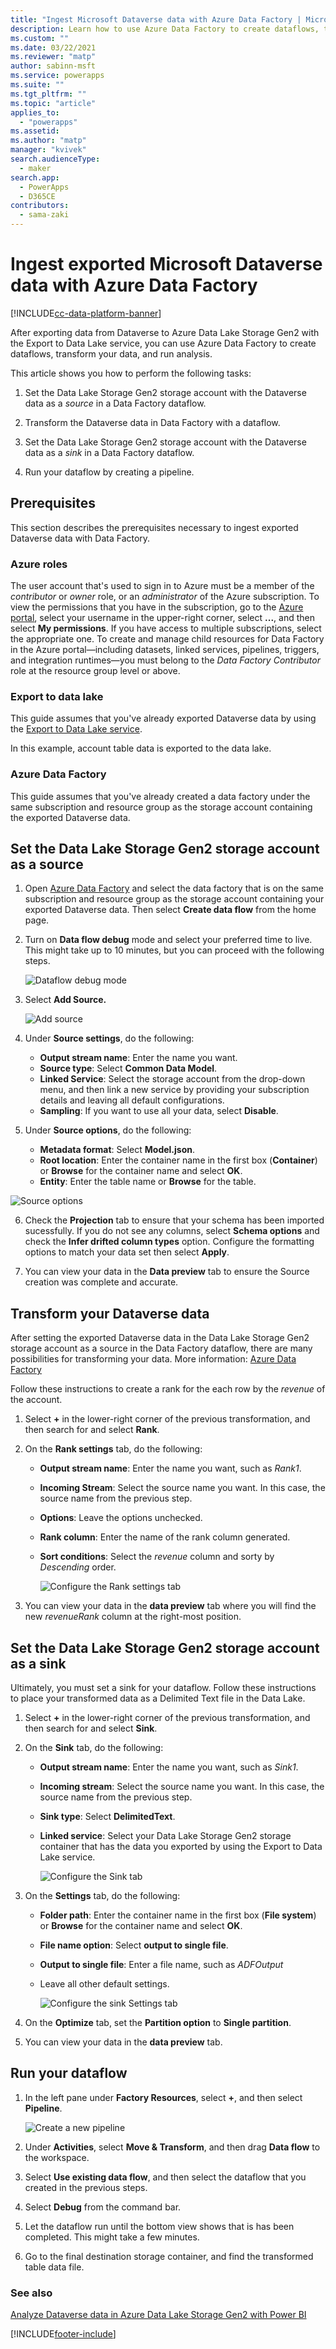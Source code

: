 ```yaml
---
title: "Ingest Microsoft Dataverse data with Azure Data Factory | MicrosoftDocs"
description: Learn how to use Azure Data Factory to create dataflows, transform, and run analysis on Dataverse data
ms.custom: ""
ms.date: 03/22/2021
ms.reviewer: "matp"
author: sabinn-msft
ms.service: powerapps
ms.suite: ""
ms.tgt_pltfrm: ""
ms.topic: "article"
applies_to: 
  - "powerapps"
ms.assetid: 
ms.author: "matp"
manager: "kvivek"
search.audienceType: 
  - maker
search.app: 
  - PowerApps
  - D365CE
contributors:
  - sama-zaki
---
```

# Ingest exported Microsoft Dataverse data with Azure Data Factory

[!INCLUDE[cc-data-platform-banner](../../includes/cc-data-platform-banner.md)]

After exporting data from Dataverse to Azure Data Lake Storage Gen2 with the Export to Data Lake service, you can use Azure Data Factory to create dataflows, transform your data, and run analysis.

This article shows you how to perform the following tasks: 

1.  Set the Data Lake Storage Gen2 storage account with the Dataverse data as a *source* in a Data Factory dataflow.

2.  Transform the Dataverse data in Data Factory with a dataflow.

3.  Set the Data Lake Storage Gen2 storage account with the Dataverse data as a *sink* in a Data Factory dataflow.

4.  Run your dataflow by creating a pipeline.

## Prerequisites

This section describes the prerequisites necessary to ingest exported Dataverse data with Data Factory.

### Azure roles

The user account that's used to sign in to Azure must be a member of the
*contributor* or *owner* role, or an *administrator* of the Azure subscription.
To view the permissions that you have in the subscription, go to the [Azure portal](https://portal.azure.com/), select your username in the upper-right corner, select **...**, and then select **My permissions**. If you have access to multiple subscriptions, select the appropriate one. To create and manage child resources for Data Factory in the Azure portal&mdash;including datasets, linked services, pipelines, triggers, and integration runtimes&mdash;you must belong to the *Data Factory Contributor* role at the resource group level or above.

### Export to data lake
This guide assumes that you've already exported Dataverse data by using the [Export to Data Lake service](export-to-data-lake.md).

In this example, account table data is exported to the data lake.

### Azure Data Factory

This guide assumes that you've already created a data factory under the same subscription and resource group as the storage account containing the exported Dataverse data.

## Set the Data Lake Storage Gen2 storage account as a source

1.  Open [Azure Data Factory](https://ms-adf.azure.com/en-us/datafactories) and select the data factory that is on the same subscription and resource group as the storage account containing your exported Dataverse data. Then select **Create data flow** from the home page. 

2.  Turn on **Data flow debug** mode and select your preferred time to live. This might take up to 10 minutes, but you
    can proceed with the following steps.

    ![Dataflow debug mode](media/data-flow-debug.png "Dataflow debug mode")

3.  Select **Add Source.**

    ![Add source](media/add-source.png "Add source")

4.  Under **Source settings**, do the following:

    - **Output stream name**: Enter the name you want. 
    - **Source type**: Select **Common Data Model**.
    - **Linked Service**: Select the storage account from the drop-down menu, and then link a new service by providing your subscription details and leaving all default configurations.
    - **Sampling**: If you want to use all your data, select **Disable**.

5.  Under **Source options**, do the following:

    - **Metadata format**: Select **Model.json**. 
    - **Root location**: Enter the container name in the first box (**Container**) or **Browse** for the container name and select **OK**.
    - **Entity**: Enter the table name or **Browse** for the table.

  ![Source options](media/source-options.png "Source options")
  
6.  Check the **Projection** tab to ensure that your schema has been imported sucessfully. If you do not see any columns, select **Schema options** and check the **Infer drifted column types** option. Configure the formatting options to match your data set then select **Apply**.

7. You can view your data in the **Data preview** tab to ensure the Source creation was complete and accurate.

## Transform your Dataverse data
After setting the exported Dataverse data in the Data Lake Storage Gen2 storage account as a source in the Data Factory dataflow, there are many possibilities for transforming your data. More information: [Azure Data Factory](/azure/data-factory/introduction)

Follow these instructions to create a rank for the each row by the *revenue* of the account.

1. Select **+** in the lower-right corner of the previous transformation, and then search for and select **Rank**.

2. On the **Rank settings** tab, do the following:
     - **Output stream name**: Enter the name you want, such as *Rank1*.
     - **Incoming Stream**: Select the source name you want. In this case, the source name from the previous step.
     - **Options**: Leave the options unchecked.
     - **Rank column**: Enter the name of the rank column generated.
     - **Sort conditions**: Select the *revenue* column and sorty by *Descending* order.

       ![Configure the Rank settings tab](media/configure-rank.png "Configure the Rank settings tab")

3. You can view your data in the **data preview** tab where you will find the new *revenueRank* column at the right-most position.

## Set the Data Lake Storage Gen2 storage account as a sink
Ultimately, you must set a sink for your dataflow. Follow these instructions to place your transformed data as a Delimited Text file in the Data Lake.

1.  Select **+** in the lower-right corner of the previous transformation, and then search for and select **Sink**.

2.  On the **Sink** tab, do the following:

    - **Output stream name**: Enter the name you want, such as *Sink1*.
    - **Incoming stream**: Select the source name you want. In this case, the source name from the previous step.
    - **Sink type**: Select **DelimitedText**. 
    - **Linked service**: Select your Data Lake Storage Gen2 storage container that has the data you exported by using the Export to Data Lake service.

      ![Configure the Sink tab](media/configure-sink.png "Configure the Sink tab")

3. On the **Settings** tab, do the following:

    - **Folder path**: Enter the container name in the first box (**File system**) or **Browse** for the container name and select **OK**.
    - **File name option**: Select **output to single file**.
    - **Output to single file**: Enter a file name, such as *ADFOutput*
    - Leave all other default settings.

      ![Configure the sink Settings tab](media/configure-settings.png "Configure the sink Settings tab")
      
3. On the **Optimize** tab, set the **Partition option** to **Single partition**.

4. You can view your data in the **data preview** tab. 

## Run your dataflow

1.  In the left pane under **Factory Resources**, select **+**, and then select **Pipeline**.

     ![Create a new pipeline](media/create-pipeline.png "Create a new pipeline")

2.  Under **Activities**, select **Move & Transform**, and then drag **Data flow** to the workspace.

3.  Select **Use existing data flow**, and then select the dataflow that you
    created in the previous steps.

4.  Select **Debug** from the command bar.

5.  Let the dataflow run until the bottom view shows that is has been completed. This might take a few minutes.

6.  Go to the final destination storage container, and find the transformed table data file.

### See also

[Analyze Dataverse data in Azure Data Lake Storage Gen2 with Power BI](export-to-data-lake-data-powerbi.md)


[!INCLUDE[footer-include](../../includes/footer-banner.md)]
